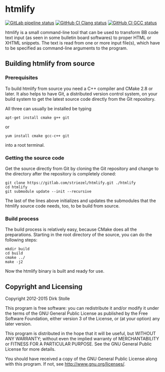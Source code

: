 # htmlify

[![GitLab pipeline status](https://gitlab.com/striezel/htmlify/badges/master/pipeline.svg)](https://gitlab.com/striezel/htmlify/-/pipelines)
[![GitHub CI Clang status](https://github.com/striezel/htmlify/workflows/Clang/badge.svg)](https://github.com/striezel/htmlify/actions)
[![GitHub CI GCC status](https://github.com/striezel/htmlify/workflows/GCC/badge.svg)](https://github.com/striezel/htmlify/actions)

htmlify is a small command-line tool that can be used to transform BB code
text input (as seen in some bulletin board softwares) to proper HTML or XHTML
snippets.
The text is read from one or more input file(s), which have to be specified as
command-line arguments to the program.

## Building htmlify from source

### Prerequisites

To build htmlify from source you need a C++ compiler and CMake 2.8 or later.
It also helps to have Git, a distributed version control system, on your build
system to get the latest source code directly from the Git repository.

All three can usually be installed be typing

    apt-get install cmake g++ git

or

    yum install cmake gcc-c++ git

into a root terminal.

### Getting the source code

Get the source directly from Git by cloning the Git repository and change to
the directory after the repository is completely cloned:

    git clone https://gitlab.com/striezel/htmlify.git ./htmlify
    cd htmlify
    git submodule update --init --recursive

The last of the lines above initializes and updates the submodules that the
htmlify source code needs, too, to be build from source.

### Build process

The build process is relatively easy, because CMake does all the preparations.
Starting in the root directory of the source, you can do the following steps:

    mkdir build
    cd build
    cmake ../
    make -j2

Now the htmlify binary is built and ready for use.

## Copyright and Licensing

Copyright 2012-2015 Dirk Stolle

This program is free software: you can redistribute it and/or modify
it under the terms of the GNU General Public License as published by
the Free Software Foundation, either version 3 of the License, or
(at your option) any later version.

This program is distributed in the hope that it will be useful,
but WITHOUT ANY WARRANTY; without even the implied warranty of
MERCHANTABILITY or FITNESS FOR A PARTICULAR PURPOSE.  See the
GNU General Public License for more details.

You should have received a copy of the GNU General Public License
along with this program.  If not, see <http://www.gnu.org/licenses/>.
